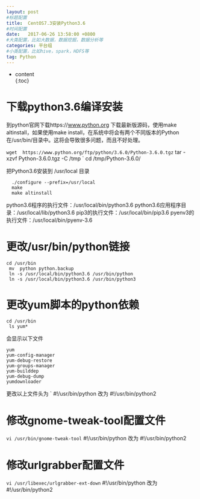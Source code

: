 ```yaml
---  
layout: post  
#标题配置  
title:  CentOS7.3安装Python3.6  
#时间配置  
date:   2017-06-26 13:58:00 +0800  
#大类配置，比如大数据，数据挖掘，数据分析等  
categories: 平台组  
#小类配置，比如hive，spark，HDFS等  
tag: Python  
---  
```

  
* content  
{:toc}  
  
 
 
# 下载python3.6编译安装
到python官网下载https://www.python.org
下载最新版源码，使用make altinstall，如果使用make install，在系统中将会有两个不同版本的Python在/usr/bin/目录中。这将会导致很多问题，而且不好处理。

` wget  https://www.python.org/ftp/python/3.6.0/Python-3.6.0.tgz
` tar -xzvf Python-3.6.0.tgz -C  /tmp
` cd  /tmp/Python-3.6.0/

把Python3.6安装到 /usr/local 目录
```
  ./configure --prefix=/usr/local
  make
  make altinstall
```

python3.6程序的执行文件：/usr/local/bin/python3.6
python3.6应用程序目录：/usr/local/lib/python3.6
pip3的执行文件：/usr/local/bin/pip3.6
pyenv3的执行文件：/usr/local/bin/pyenv-3.6

# 更改/usr/bin/python链接
```
cd /usr/bin
 mv  python python.backup
 ln -s /usr/local/bin/python3.6 /usr/bin/python
 ln -s /usr/local/bin/python3.6 /usr/bin/python3
 ```

# 更改yum脚本的python依赖
```
cd /usr/bin
 ls yum*
 ```
 会显示以下文件
```
yum
yum-config-manager
yum-debug-restore
yum-groups-manager
yum-builddep
yum-debug-dump
yumdownloader
```

更改以上文件头为
` #!/usr/bin/python 改为 #!/usr/bin/python2

# 修改gnome-tweak-tool配置文件
` vi /usr/bin/gnome-tweak-tool
` #!/usr/bin/python 改为 #!/usr/bin/python2

# 修改urlgrabber配置文件
` vi /usr/libexec/urlgrabber-ext-down
` #!/usr/bin/python 改为 #!/usr/bin/python2
